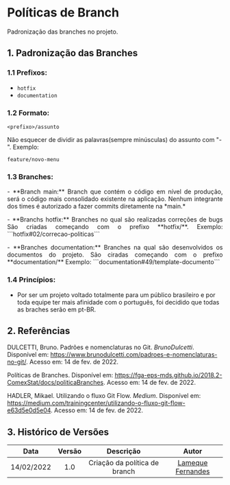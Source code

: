 # Políticas de Branch

Padronização das branches no projeto. 


## 1. Padronização das Branches

### 1.1 Prefixos:
- ```hotfix```
- ```documentation```

### 1.2 Formato:
```
<prefixo>/assunto
```

Não esquecer de dividir as palavras(sempre minúsculas) do assunto com "-".
Exemplo: 
```
feature/novo-menu
```

### 1.3 Branches:

<p align="justify">
- **Branch main:** Branch que contém o código em nível de produção, será o código mais consolidado existente na aplicação. Nenhum integrante dos times é autorizado a fazer commits diretamente na *main.*
</p>
<p align="justify">
- **Branchs hotfix:** Branches no qual são realizadas correções de bugs São criadas começando com o prefixo **hotfix/**.
Exemplo: ```hotfix#02/correcao-politicas```
</p>
<p align="justify">
- **Branches documentation:** Branches na qual são desenvolvidos os documentos do projeto. São ciradas começando com o prefixo **documentation/**
Exemplo: ```documentation#49/template-documento```
</p>

### 1.4 Princípios:
- Por ser um projeto voltado totalmente para um público brasileiro e por toda equipe ter mais afinidade com o português, foi decidido que todas as braches serão em pt-BR.


## 2. Referências

DULCETTI, Bruno. Padrões e nomenclaturas no Git. *BrunoDulcetti*. Disponível em: <https://www.brunodulcetti.com/padroes-e-nomenclaturas-no-git/>. Acesso em: 14 de fev. de 2022.

Políticas de Branches. Disponível em: <https://fga-eps-mds.github.io/2018.2-ComexStat/docs/politicaBranches>. Acesso em: 14 de fev. de 2022.

HADLER, Mikael. Utilizando o fluxo Git Flow. *Medium*. Disponível em: <https://medium.com/trainingcenter/utilizando-o-fluxo-git-flow-e63d5e0d5e04>. Acesso em: 14 de fev. de 2022.

## 3. Histórico de Versões


| Data       | Versão | Descrição                                 | Autor             |
| :--------: | :----: | :----------:                              | :---------------: |
| 14/02/2022 |  1.0   | Criação da política de branch             | [Lameque Fernandes](https://github.com/LamequeFernandes)|
